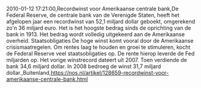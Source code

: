 2010-01-12 17:21:00,Recordwinst voor Amerikaanse centrale bank,De Federal Reserve, de centrale bank van de Verenigde Staten, heeft het afgelopen jaar een recordwinst van 52,1 miljard dollar geboekt, omgerekend zo'n 36 miljard euro. Het is het hoogste bedrag sinds de oprichting van de bank in 1913. Het bedrag wordt volledig uitgekeerd aan de Amerikaanse overheid. Staatsobligaties De hoge winst komt vooral door de Amerikaanse crisismaatregelen. Om rentes laag te houden en groei te stimuleren, kocht de Federal Reserve veel staatsobligaties op. De rente hierop leverde de Fed miljarden op. Het vorige winstrecord dateert uit 2007. Toen verdiende de bank 34,6 miljard dollar. In 2008 bedroeg de winst 31,7 miljard dollar.,Buitenland,https://nos.nl/artikel/128659-recordwinst-voor-amerikaanse-centrale-bank.html